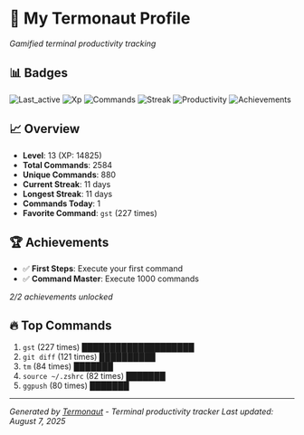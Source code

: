 # 🚀 My Termonaut Profile

*Gamified terminal productivity tracking*

## 📊 Badges

![Last_active](https://img.shields.io/badge/Last+Active-47m+ago-brightgreen?style=flat-square&logo=terminal&logoColor=white) ![Xp](https://img.shields.io/badge/XP-Level+13+%2814825%2F19600%29-blue?style=flat-square&logo=terminal&logoColor=white) ![Commands](https://img.shields.io/badge/Commands-2584-blue?style=flat-square&logo=terminal&logoColor=white) ![Streak](https://img.shields.io/badge/Streak-11+days-blue?style=flat-square&logo=terminal&logoColor=white) ![Productivity](https://img.shields.io/badge/Productivity-80.0%25-green?style=flat-square&logo=terminal&logoColor=white) ![Achievements](https://img.shields.io/badge/Achievements-5%2F10-blue?style=flat-square&logo=terminal&logoColor=white) 

## 📈 Overview

- **Level**: 13 (XP: 14825)
- **Total Commands**: 2584
- **Unique Commands**: 880
- **Current Streak**: 11 days
- **Longest Streak**: 11 days
- **Commands Today**: 1
- **Favorite Command**: `gst` (227 times)

## 🏆 Achievements

- ✅ **First Steps**: Execute your first command
- ✅ **Command Master**: Execute 1000 commands

*2/2 achievements unlocked*

## 🔥 Top Commands

1. `gst` (227 times) ████████████████████
2. `git diff` (121 times) ██████████
3. `tm` (84 times) ███████
4. `source ~/.zshrc` (82 times) ███████
5. `ggpush` (80 times) ███████

---

*Generated by [Termonaut](https://github.com/oiahoon/termonaut) - Terminal productivity tracker*
*Last updated: August 7, 2025*

